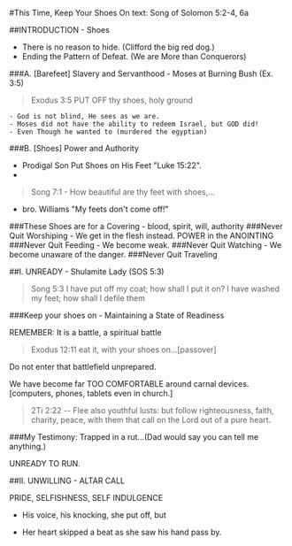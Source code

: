 #This Time, Keep Your Shoes On
text: Song of Solomon 5:2-4, 6a

##INTRODUCTION - Shoes
- There is no reason to hide. (Clifford the big red dog.)
- Ending the Pattern of Defeat. (We are More than Conquerors)

###A. [Barefeet] Slavery and Servanthood
	- Moses at Burning Bush (Ex. 3:5)

> Exodus 3:5 PUT OFF thy shoes, holy ground

	- God is not blind, He sees as we are.
	- Moses did not have the ability to redeem Israel, but GOD did!
	- Even Though he wanted to (murdered the egyptian)

###B. [Shoes] Power and Authority
- Prodigal Son Put Shoes on His Feet "Luke 15:22".
- 
>Song 7:1 - How beautiful are thy feet with shoes,...

- bro. Williams "My feets don't come off!"


###These Shoes are for a Covering - blood, spirit, will, authority
###Never Quit Worshiping - We get in the flesh instead. POWER in the ANOINTING
###Never Quit Feeding - We become weak.
###Never Quit Watching - We become unaware of the danger.
###Never Quit Traveling

##I. UNREADY - Shulamite Lady (SOS 5:3)

>Song 5:3 I have put off my coat; how shall I put it on? I have washed my feet; how shall I defile them

###Keep your shoes on - Maintaining a State of Readiness

REMEMBER: It is a battle, a spiritual battle
>Exodus 12:11 eat it, with your shoes on...[passover]

Do not enter that battlefield unprepared.

We have become far TOO COMFORTABLE around carnal devices. [computers, phones, tablets even in church.]

>  2Ti 2:22 -- Flee also youthful lusts: but follow righteousness, faith, charity, peace, with them that call on the Lord out of a pure heart.

###My Testimony: Trapped in a rut...(Dad would say you can tell me anything.)

UNREADY TO RUN.

##II. UNWILLING - ALTAR CALL

PRIDE, SELFISHNESS, SELF INDULGENCE

- His voice, his knocking, she put off, but

- Her heart skipped a beat as she saw his hand pass by.